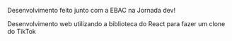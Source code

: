 Desenvolvimento feito junto com a EBAC na Jornada dev!


Desenvolvimento web utilizando a biblioteca do React para fazer um clone do TikTok
